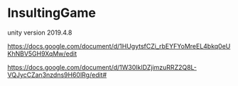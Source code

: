 # InsultingGame

unity version 2019.4.8

https://docs.google.com/document/d/1HUgytsfCZi_rbEYFYoMreEL4bkq0eUKhNBV5GH9XqMw/edit

https://docs.google.com/document/d/1W30IklDZjimzuRRZ2Q8L-VQJycCZan3nzdns9H60lRg/edit#

